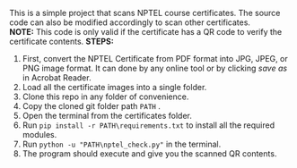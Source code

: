 This is a simple project that scans NPTEL course certificates. The source code can also be modified accordingly to scan other certificates.<br>
**NOTE:** This code is only valid if the certificate has a QR code to verify the certificate contents.
**STEPS:**

1. First, convert the NPTEL Certificate from PDF format into JPG, JPEG, or PNG image format. It can done by any online tool or by clicking _save_ _as_ in Acrobat Reader.
2. Load all the certificate images into a single folder.
3. Clone this repo in any folder of convenience.
4. Copy the cloned git folder path `PATH` .
5. Open the terminal from the certificates folder.
6. Run `pip install -r PATH\requirements.txt` to install all the required modules.
7. Run `python -u "PATH\nptel_check.py"` in the terminal.
8. The program should execute and give you the scanned QR contents.<br>
